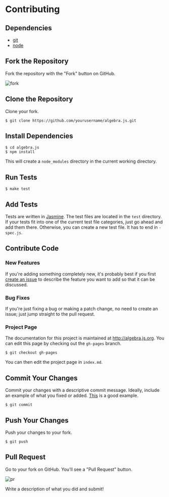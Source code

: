 # Contributing

## Dependencies

* [git](https://git-scm.com/downloads)
* [node](https://nodejs.org/download/)

## Fork the Repository

Fork the repository with the "Fork" button on GitHub.

![fork](http://i.imgur.com/fsJeKPy.png)

## Clone the Repository

Clone your fork.

```
$ git clone https://github.com/yourusername/algebra.js.git
```

## Install Dependencies

```
$ cd algebra.js
$ npm install
```

This will create a `node_modules` directory in the current working directory.

## Run Tests

```
$ make test
```

## Add Tests

Tests are written in [Jasmine](http://jasmine.github.io/edge/introduction.html). The test files are located in the `test` directory. If your tests fit into one of the current test file categories, just go ahead and add them there. Otherwise, you can create a new test file. It has to end in `-spec.js`.

## Contribute Code

### New Features

If you're adding something completely new, it's probably best if you first [create an issue](https://github.com/nicolewhite/algebra.js/issues) to describe the feature you want to add so that it can be discussed. 

### Bug Fixes

If you're just fixing a bug or making a patch change, no need to create an issue; just jump straight to the pull request.

### Project Page

The documentation for this project is maintained at http://algebra.js.org. You can edit this page by checking out the `gh-pages` branch.

```
$ git checkout gh-pages
```

You can then edit the project page in `index.md`.

## Commit Your Changes

Commit your changes with a descriptive commit message. Ideally, include an example of what you fixed or added. [This](https://github.com/nicolewhite/algebra.js/commit/3d9b1dbab5d984a270db536378f09519d5df5c8c) is a good example.

```
$ git commit
```

## Push Your Changes

Push your changes to your fork.

```
$ git push
```

## Pull Request

Go to your fork on GitHub. You'll see a "Pull Request" button.

![pr](http://i.imgur.com/3QjkSMP.png)

Write a description of what you did and submit!

